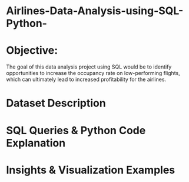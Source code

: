 # Airlines-Data-Analysis-using-SQL-Python-
# Objective:
The goal of this data analysis project using SQL would be to identify opportunities to increase the occupancy rate on low-performing flights, which can ultimately lead to increased profitability for the airlines.

# Dataset Description

# SQL Queries & Python Code Explanation

# Insights & Visualization Examples

